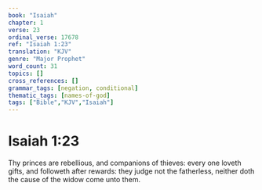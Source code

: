 ```yaml
---
book: "Isaiah"
chapter: 1
verse: 23
ordinal_verse: 17678
ref: "Isaiah 1:23"
translation: "KJV"
genre: "Major Prophet"
word_count: 31
topics: []
cross_references: []
grammar_tags: [negation, conditional]
thematic_tags: [names-of-god]
tags: ["Bible","KJV","Isaiah"]
---
```


# Isaiah 1:23

Thy princes are rebellious, and companions of thieves: every one loveth gifts, and followeth after rewards: they judge not the fatherless, neither doth the cause of the widow come unto them.
